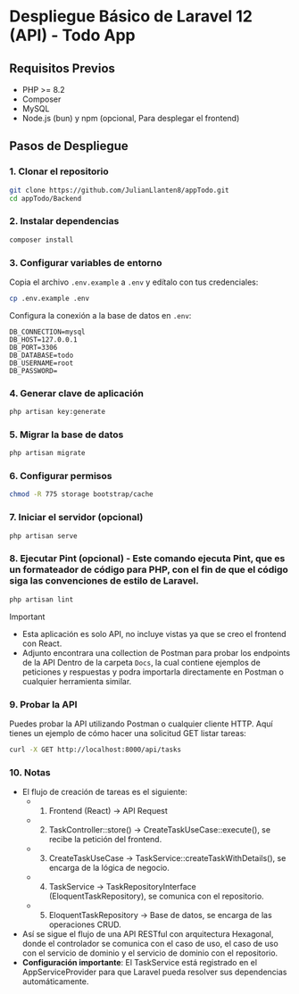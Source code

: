 # Despliegue Básico de Laravel 12 (API) - Todo App

## Requisitos Previos

- PHP >= 8.2
- Composer
- MySQL
- Node.js (bun) y npm (opcional, Para desplegar el frontend)

## Pasos de Despliegue

### 1. Clonar el repositorio

```bash
git clone https://github.com/JulianLlanten8/appTodo.git
cd appTodo/Backend
```

### 2. Instalar dependencias

```bash
composer install
```

### 3. Configurar variables de entorno

Copia el archivo `.env.example` a `.env` y edítalo con tus credenciales:

```bash
cp .env.example .env
```

Configura la conexión a la base de datos en `.env`:

```
DB_CONNECTION=mysql
DB_HOST=127.0.0.1
DB_PORT=3306
DB_DATABASE=todo
DB_USERNAME=root
DB_PASSWORD=
```

### 4. Generar clave de aplicación

```bash
php artisan key:generate
```

### 5. Migrar la base de datos

```bash
php artisan migrate
```

### 6. Configurar permisos

```bash
chmod -R 775 storage bootstrap/cache
```

### 7. Iniciar el servidor (opcional)

```bash
php artisan serve
```

### 8. Ejecutar Pint (opcional) - Este comando ejecuta Pint, que es un formateador de código para PHP, con el fin de que el código siga las convenciones de estilo de Laravel.
```bash
php artisan lint
```


> [!IMPORTANT]
> - Esta aplicación es solo API, no incluye vistas ya que se creo el frontend con React.
> - Adjunto encontrara una collection de Postman para probar los endpoints de la API Dentro de la carpeta `Docs`, la cual contiene ejemplos de peticiones y respuestas y podra importarla directamente en Postman o cualquier herramienta similar.

### 9. Probar la API
Puedes probar la API utilizando Postman o cualquier cliente HTTP. Aquí tienes un ejemplo de cómo hacer una solicitud GET listar tareas:
```bash
curl -X GET http://localhost:8000/api/tasks
```

### 10. Notas
- El flujo de creación de tareas es el siguiente:
  - 1. Frontend (React) → API Request
  - 2. TaskController::store() → CreateTaskUseCase::execute(), se recibe la petición del frontend.
  - 3. CreateTaskUseCase → TaskService::createTaskWithDetails(), se encarga de la lógica de negocio.
  - 4. TaskService → TaskRepositoryInterface (EloquentTaskRepository), se comunica con el repositorio.
  - 5. EloquentTaskRepository → Base de datos, se encarga de las operaciones CRUD.
- Así se sigue el flujo de una API RESTful con arquitectura Hexagonal, donde el controlador se comunica con el caso de uso, el caso de uso con el servicio de dominio y el servicio de dominio con el repositorio.
- **Configuración importante**: El TaskService está registrado en el AppServiceProvider para que Laravel pueda resolver sus dependencias automáticamente.

